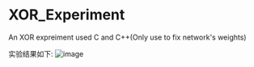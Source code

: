 # XOR_Experiment
An XOR expreiment used C and C++(Only use to fix network's weights)


实验结果如下:
![image](https://https://github.com/hhhhc-da/XOR_Experiment/blob/deploy/pic.jpg)
